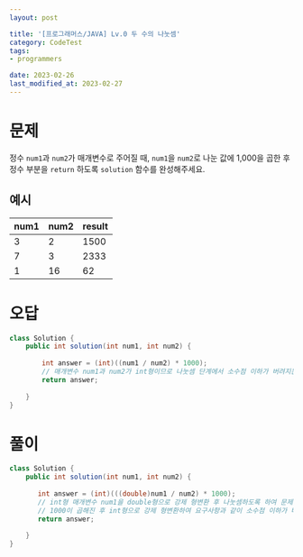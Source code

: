 ```yaml
---
layout: post

title: '[프로그래머스/JAVA] Lv.0 두 수의 나눗셈'
category: CodeTest
tags:
- programmers

date: 2023-02-26
last_modified_at: 2023-02-27
---
```


# 문제
정수 `num1`과 `num2`가 매개변수로 주어질 때, `num1`을 `num2`로 나눈 값에 1,000을 곱한 후 정수 부분을 `return` 하도록 `solution` 함수를 완성해주세요.

## 예시
| num1 | num2 | result |
|------|------|--------|
| 3 | 2 | 1500 |
| 7 | 3 | 2333 |
| 1 | 16 | 62 |



# 오답

```java
class Solution {
    public int solution(int num1, int num2) {
    
        int answer = (int)((num1 / num2) * 1000);
        // 매개변수 num1과 num2가 int형이므로 나눗셈 단계에서 소수점 이하가 버려지는 문제가 있음
        return answer;
        
    }
}
```



# 풀이

```java
class Solution {
    public int solution(int num1, int num2) {
        
       int answer = (int)(((double)num1 / num2) * 1000);
       // int형 매개변수 num1을 double형으로 강제 형변환 후 나눗셈하도록 하여 문제를 해결함
       // 1000이 곱해진 후 int형으로 강제 형변환하여 요구사항과 같이 소수점 이하가 버려짐
       return answer;
        
    }
}
```



